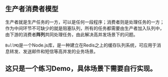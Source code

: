 ## 生产者消费者模型
生产者就是生产任务的一方，可以是任何一段程序；消费者则是处理任务的一方；作为中间环节不可缺少的就是阻塞队列，所有的任务都需要由生产者加入队列中，由下游的消费者**阵列**共同处理任务，由此解决高并发场景下的问题。

`BullMQ`是一个Node.js库，是一种建立在Redis之上的缓存队列系统，可应用于消息转发、发送邮件和短信等高并发的业务场景。

## 这只是一个练习Demo，具体场景下需要自行实现。